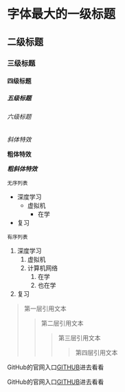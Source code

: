 # 字体最大的一级标题

## 二级标题

### 三级标题

#### 四级标题

##### 五级标题

###### 六级标题

*斜体特效*

**粗体特效**

***粗斜体特效***

`无序列表`
* 深度学习
	* 虚拟机
		* 在学
* 复习

`有序列表`
1. 深度学习
	1. 虚拟机
	2. 计算机网络
		1. 在学
		2. 也在学
2. 复习

> 第一层引用文本
>> 第二层引用文本
>>> 第三层引用文本
>>>> 第四层引用文本


GitHub的官网入口[GITHUB](http://www.github.com "GitHub的官网入口")进去看看


GitHub的官网入口[GITHUB][1]进去看看

[1]:http://www.github.com "GitHub的官网"
